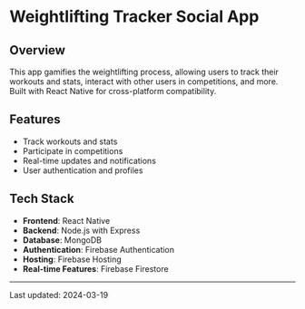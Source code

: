 # Weightlifting Tracker Social App

## Overview
This app gamifies the weightlifting process, allowing users to track their workouts and stats, interact with other users in competitions, and more. Built with React Native for cross-platform compatibility.

## Features
- Track workouts and stats
- Participate in competitions
- Real-time updates and notifications
- User authentication and profiles

## Tech Stack
- **Frontend**: React Native
- **Backend**: Node.js with Express
- **Database**: MongoDB
- **Authentication**: Firebase Authentication
- **Hosting**: Firebase Hosting
- **Real-time Features**: Firebase Firestore

---
Last updated: 2024-03-19